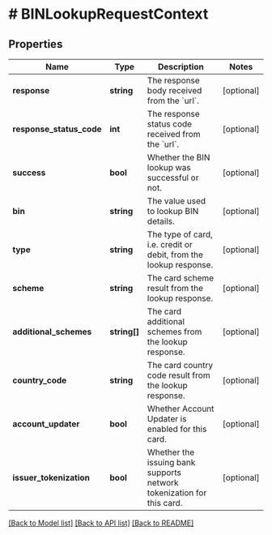 # # BINLookupRequestContext

## Properties

Name | Type | Description | Notes
------------ | ------------- | ------------- | -------------
**response** | **string** | The response body received from the &#x60;url&#x60;. | [optional]
**response_status_code** | **int** | The response status code received from the &#x60;url&#x60;. | [optional]
**success** | **bool** | Whether the BIN lookup was successful or not. | [optional]
**bin** | **string** | The value used to lookup BIN details. | [optional]
**type** | **string** | The type of card, i.e. credit or debit, from the lookup response. | [optional]
**scheme** | **string** | The card scheme result from the lookup response. | [optional]
**additional_schemes** | **string[]** | The card additional schemes from the lookup response. | [optional]
**country_code** | **string** | The card country code result from the lookup response. | [optional]
**account_updater** | **bool** | Whether Account Updater is enabled for this card. | [optional]
**issuer_tokenization** | **bool** | Whether the issuing bank supports network tokenization for this card. | [optional]

[[Back to Model list]](../../README.md#models) [[Back to API list]](../../README.md#endpoints) [[Back to README]](../../README.md)
